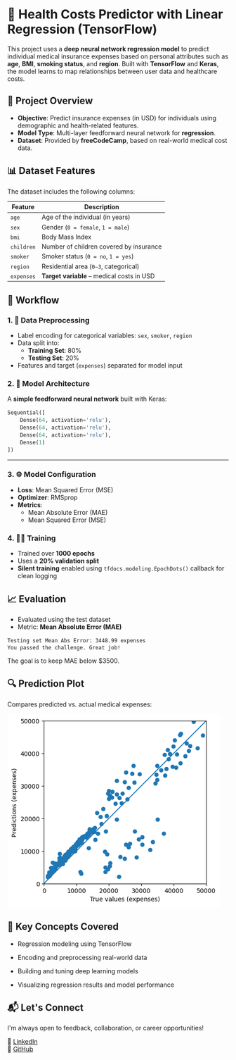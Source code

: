 # 💸 Health Costs Predictor with Linear Regression (TensorFlow)

This project uses a **deep neural network regression model** to predict individual medical insurance expenses based on personal attributes such as **age**, **BMI**, **smoking status**, and **region**. Built with **TensorFlow** and **Keras**, the model learns to map relationships between user data and healthcare costs.


## 📌 Project Overview

- **Objective**: Predict insurance expenses (in USD) for individuals using demographic and health-related features.
- **Model Type**: Multi-layer feedforward neural network for **regression**.
- **Dataset**: Provided by **freeCodeCamp**, based on real-world medical cost data.


## 📊 Dataset Features

The dataset includes the following columns:

| Feature   | Description                                           |
|-----------|-------------------------------------------------------|
| `age`     | Age of the individual (in years)                      |
| `sex`     | Gender (`0 = female`, `1 = male`)                     |
| `bmi`     | Body Mass Index                                       |
| `children`| Number of children covered by insurance               |
| `smoker`  | Smoker status (`0 = no`, `1 = yes`)                   |
| `region`  | Residential area (`0–3`, categorical)                 |
| `expenses`| **Target variable** – medical costs in USD            |


## 🧪 Workflow

### 1. 🔄 Data Preprocessing

- Label encoding for categorical variables: `sex`, `smoker`, `region`
- Data split into:
  - **Training Set**: 80%
  - **Testing Set**: 20%
- Features and target (`expenses`) separated for model input


### 2. 🧠 Model Architecture

A **simple feedforward neural network** built with Keras:

```python
Sequential([
    Dense(64, activation='relu'),
    Dense(64, activation='relu'),
    Dense(64, activation='relu'),
    Dense(1)
])
```

---

### 3. ⚙️ Model Configuration

- **Loss**: Mean Squared Error (MSE)  
- **Optimizer**: RMSprop  
- **Metrics**:  
  - Mean Absolute Error (MAE)  
  - Mean Squared Error (MSE)


### 4. 🏋️‍♂️ Training

- Trained over **1000 epochs**
- Uses a **20% validation split**
- **Silent training** enabled using `tfdocs.modeling.EpochDots()` callback for clean logging


## 📈 Evaluation

- Evaluated using the test dataset
- Metric: **Mean Absolute Error (MAE)**

```
Testing set Mean Abs Error: 3448.99 expenses
You passed the challenge. Great job!
```
The goal is to keep MAE below $3500.

## 🔍 Prediction Plot

Compares predicted vs. actual medical expenses:

![](predicted_vs_actual.png)


## 🧰 Key Concepts Covered

- Regression modeling using TensorFlow

- Encoding and preprocessing real-world data

- Building and tuning deep learning models

- Visualizing regression results and model performance


## 📬 Let's Connect

I'm always open to feedback, collaboration, or career opportunities!

🔗 [LinkedIn](https://www.linkedin.com/in/mmbillah804/)  
🔗 [GitHub](https://github.com/mmbillah804)
